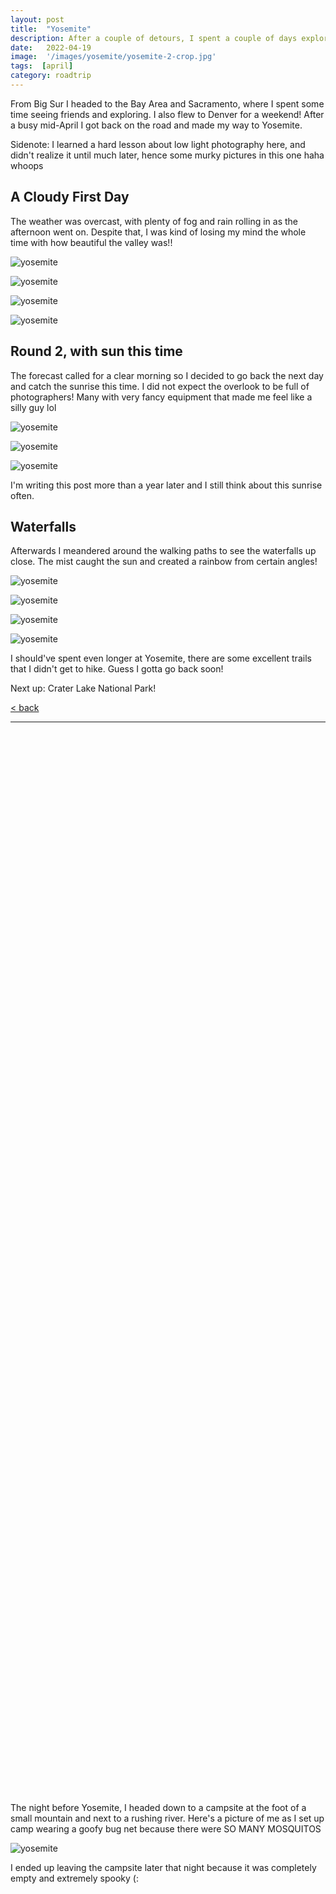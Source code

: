 ```yaml
---
layout: post
title:  "Yosemite"
description: After a couple of detours, I spent a couple of days exploring Yosemite National Park.
date:   2022-04-19
image:  '/images/yosemite/yosemite-2-crop.jpg'
tags:  [april]
category: roadtrip
---
```


From Big Sur I headed to the Bay Area and Sacramento, where I spent some time seeing friends and exploring. I also flew to Denver for a weekend! After a busy mid-April I got back on the road and made my way to Yosemite. 

Sidenote: I learned a hard lesson about low light photography here, and didn't realize it until much later, hence some murky pictures in this one haha whoops

## A Cloudy First Day 

The weather was overcast, with plenty of fog and rain rolling in as the afternoon went on. Despite that, I was kind of losing my mind the whole time with how beautiful the valley was!! 

![yosemite]({{site.baseurl}}/images/yosemite/yosemite-3.jpg#wide)

![yosemite]({{site.baseurl}}/images/yosemite/yosemite-1.jpg#wide)

![yosemite]({{site.baseurl}}/images/yosemite/yosemite-2-crop.jpg#wide)

![yosemite]({{site.baseurl}}/images/yosemite/yosemite-7-crop.jpg#wide)

## Round 2, with sun this time

The forecast called for a clear morning so I decided to go back the next day and catch the sunrise this time. I did not expect the overlook to be full of photographers! Many with very fancy equipment that made me feel like a silly guy lol 


![yosemite]({{site.baseurl}}/images/yosemite/yosemite-8.jpg#wide)

![yosemite]({{site.baseurl}}/images/yosemite/yosemite-9.jpg#wide)

![yosemite]({{site.baseurl}}/images/yosemite/yosemite-4.jpg#wide)


I'm writing this post more than a year later and I still think about this sunrise often. 

## Waterfalls 

Afterwards I meandered around the walking paths to see the waterfalls up close. The mist caught the sun and created a rainbow from certain angles! 

![yosemite]({{site.baseurl}}/images/yosemite/yosemite-10.jpg#wide)

![yosemite]({{site.baseurl}}/images/yosemite/yosemite-11.jpg#wide)

![yosemite]({{site.baseurl}}/images/yosemite/yosemite-6.jpg#wide)

![yosemite]({{site.baseurl}}/images/yosemite/yosemite-5.jpg#wide)

I should've spent even longer at Yosemite, there are some excellent trails that I didn't get to hike. Guess I gotta go back soon!

Next up: Crater Lake National Park! 

<a href="{{site.baseurl}}/roadtrip">&lt; back</a>

***

&nbsp;  
&nbsp;  
&nbsp;  
&nbsp;  
&nbsp;  
&nbsp;  
&nbsp;  
&nbsp;  
&nbsp;  
&nbsp;  
&nbsp;  
&nbsp;  
&nbsp;  
&nbsp;  
&nbsp;  
&nbsp;  
&nbsp;  
&nbsp;  
&nbsp;  
&nbsp;  
&nbsp;  
&nbsp;  
&nbsp;  
&nbsp;  
&nbsp;  
&nbsp;  
&nbsp;  
&nbsp;  
&nbsp;  
&nbsp;  
&nbsp;  
&nbsp;  
&nbsp;  
&nbsp;  
&nbsp;  
&nbsp;  
&nbsp;  
&nbsp;  
&nbsp;  
&nbsp;  
&nbsp;  
&nbsp;  
&nbsp;  
&nbsp;  
&nbsp;  
&nbsp;  
&nbsp;  
&nbsp;  
&nbsp;  
&nbsp;  
&nbsp;  
&nbsp;  
&nbsp;  
&nbsp;  
&nbsp;  
&nbsp;  
&nbsp;  
&nbsp;  
&nbsp;  
&nbsp;  
&nbsp;  
&nbsp;  
&nbsp;  
&nbsp;  
&nbsp;  
&nbsp;  
&nbsp;  
&nbsp;  
&nbsp;  
&nbsp;  
&nbsp;  
&nbsp;  
&nbsp;  
&nbsp;  
&nbsp;  
&nbsp;  
&nbsp;  
&nbsp;  
&nbsp;  
&nbsp;  
&nbsp;  
&nbsp;  
&nbsp;  
&nbsp;  
&nbsp;  
&nbsp;  
&nbsp;  
&nbsp;  
&nbsp;  
&nbsp;  
&nbsp;  
&nbsp;  
&nbsp;  
&nbsp;  
&nbsp;  
&nbsp;  
&nbsp;  
&nbsp;  
&nbsp;  
&nbsp;  

The night before Yosemite, I headed down to a campsite at the foot of a small mountain and next to a rushing river. Here's a picture of me as I set up camp wearing a goofy bug net because there were SO MANY MOSQUITOS 

![yosemite]({{site.baseurl}}/images/yosemite/yosemite-12.jpeg)

I ended up leaving the campsite later that night because it was completely empty and extremely spooky (: 